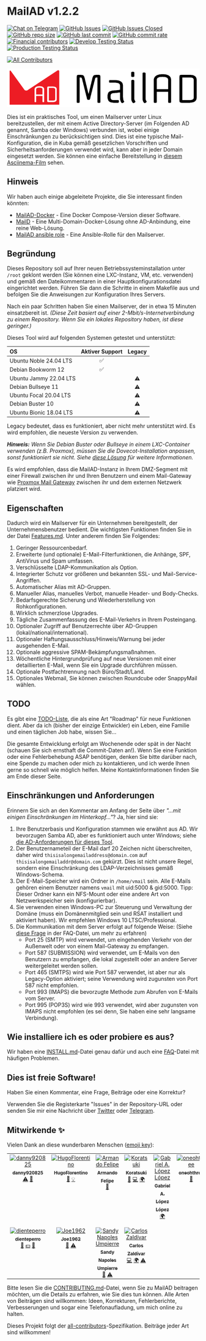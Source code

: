 # MailAD v1.2.2

[![Chat on Telegram](https://img.shields.io/badge/Chat%20on-Telegram-brightgreen?style=flat-square)](https://t.me/MailAD_dev) [![GitHub Issues](https://img.shields.io/github/issues/stdevPavelmc/mailad?style=flat-square)](https://github.com/stdevPavelmc/mailad/issues) [![GitHub Issues Closed](https://img.shields.io/github/issues-closed/stdevPavelmc/mailad?style=flat-square)](https://github.com/stdevPavelmc/mailad/issues?q=is%3Aissue+is%3Aclosed) [![GitHub repo size](https://img.shields.io/github/repo-size/stdevPavelmc/mailad?style=flat-square)](https://github.com/stdevPavelmc/mailad/archive/master.zip) [![GitHub last commit](https://img.shields.io/github/last-commit/stdevPavelmc/mailad?style=flat-square)](https://github.com/stdevPavelmc/mailad/commits/master) [![GitHub commit rate](https://img.shields.io/github/commit-activity/m/stdevPavelmc/mailad?style=flat-square)](https://github.com/stdevPavelmc/mailad/commits/master) [![Financial contributors](https://opencollective.com/mailad/tiers/badge.svg?style=flat-square)](https://opencollective.com/mailad) [![Develop Testing Status](https://img.shields.io/github/actions/workflow/status/stdevPavelmc/mailad/mailad-tests.yml?branch=develop&label=Develop+Testing+Status&style=flat-square)](https://github.com/stdevPavelmc/mailad/actions/workflows/mailad-tests.yml) [![Production Testing Status](https://img.shields.io/github/actions/workflow/status/stdevPavelmc/mailad/mailad-tests.yml?branch=master&label=Production+Testing+Status&style=flat-square)](https://github.com/stdevPavelmc/mailad/actions/workflows/mailad-tests.yml)

<!-- ALL-CONTRIBUTORS-BADGE:START - Do not remove or modify this section -->
[![All Contributors](https://img.shields.io/badge/all_contributors-11-orange.svg?style=flat-square)](#contributors-)
<!-- ALL-CONTRIBUTORS-BADGE:END -->

![MailAD Logo](../logos/MailAD-logo-full_white_background.png)

Dies ist ein praktisches Tool, um einen Mailserver unter Linux bereitzustellen, der mit einem Active Directory-Server (im Folgenden AD genannt, Samba oder Windows) verbunden ist, wobei einige Einschränkungen zu berücksichtigen sind. Dies ist eine typische Mail-Konfiguration, die in Kuba gemäß gesetzlichen Vorschriften und Sicherheitsanforderungen verwendet wird, kann aber in jeder Domain eingesetzt werden. Sie können eine einfache Bereitstellung in [diesem Asciinema-Film](https://asciinema.org/a/fD1LuVLfeb8RPCHOIgbR1J9d8) sehen.

## Hinweis

Wir haben auch einige abgeleitete Projekte, die Sie interessant finden könnten:

- [MailAD-Docker](https://github.com/stdevPavelmc/mailad-docker/) - Eine Docker Compose-Version dieser Software.
- [MailD](https://github.com/stdevPavelmc/maild/) - Eine Multi-Domain-Docker-Lösung ohne AD-Anbindung, eine reine Web-Lösung.
- [MailAD ansible role](https://github.com/stdevPavelmc/mailad-ansible-role) - Eine Ansible-Rolle für den Mailserver.

## Begründung

Dieses Repository soll auf Ihrer neuen Betriebssysteminstallation unter `/root` geklont werden (Sie können eine LXC-Instanz, VM, etc. verwenden) und gemäß den Dateikommentaren in einer Hauptkonfigurationsdatei eingerichtet werden. Führen Sie dann die Schritte in einem Makefile aus und befolgen Sie die Anweisungen zur Konfiguration Ihres Servers.

Nach ein paar Schritten haben Sie einen Mailserver, der in etwa 15 Minuten einsatzbereit ist. *(Diese Zeit basiert auf einer 2-Mbit/s-Internetverbindung zu einem Repository. Wenn Sie ein lokales Repository haben, ist diese geringer.)*

Dieses Tool wird auf folgenden Systemen getestet und unterstützt:

| OS | Aktiver Support | Legacy |
|:--- |:---:|:---:|
| Ubuntu Noble 24.04 LTS | ✅ |  |
| Debian Bookworm 12 | ✅ |  |
| Ubuntu Jammy 22.04 LTS |  | ⚠️ |
| Debian Bullseye 11 |  | ⚠️ |
| Ubuntu Focal 20.04 LTS |  | ⚠️ |
| Debian Buster 10 |  | ⚠️ |
| Ubuntu Bionic 18.04 LTS |  | ⚠️ |

Legacy bedeutet, dass es funktioniert, aber nicht mehr unterstützt wird. Es wird empfohlen, die neueste Version zu verwenden.

***Hinweis:** Wenn Sie Debian Buster oder Bullseye in einem LXC-Container verwenden (z.B. Proxmox), müssen Sie die Dovecot-Installation anpassen, sonst funktioniert sie nicht. Siehe [diese Lösung](https://serverfault.com/questions/976250/dovecot-lxc-apparmor-denied-buster) für weitere Informationen.*

Es wird empfohlen, dass die MailAD-Instanz in Ihrem DMZ-Segment mit einer Firewall zwischen ihr und Ihren Benutzern und einem Mail-Gateway wie [Proxmox Mail Gateway](https://www.proxmox.com/de/proxmox-mail-gateway) zwischen ihr und dem externen Netzwerk platziert wird.

## Eigenschaften

Dadurch wird ein Mailserver für ein Unternehmen bereitgestellt, der Unternehmensbenutzer bedient. Die wichtigsten Funktionen finden Sie in der Datei [Features.md](../Features.md). Unter anderem finden Sie Folgendes:

1. Geringer Ressourcenbedarf.
2. Erweiterte (und optionale) E-Mail-Filterfunktionen, die Anhänge, SPF, AntiVirus und Spam umfassen.
3. Verschlüsselte LDAP-Kommunikation als Option.
4. Integrierter Schutz vor größeren und bekannten SSL- und Mail-Service-Angriffen.
5. Automatischer Alias mit AD-Gruppen.
6. Manueller Alias, manuelles Verbot, manuelle Header- und Body-Checks.
7. Bedarfsgerechte Sicherung und Wiederherstellung von Rohkonfigurationen.
8. Wirklich schmerzlose Upgrades.
9. Tägliche Zusammenfassung des E-Mail-Verkehrs in Ihrem Posteingang.
10. Optionaler Zugriff auf Benutzerrechte über AD-Gruppen (lokal/national/international).
11. Optionaler Haftungsausschluss/Hinweis/Warnung bei jeder ausgehenden E-Mail.
12. Optionale aggressive SPAM-Bekämpfungsmaßnahmen.
13. Wöchentliche Hintergrundprüfung auf neue Versionen mit einer detaillierten E-Mail, wenn Sie ein Upgrade durchführen müssen.
14. Optionale Postfachtrennung nach Büro/Stadt/Land.
15. Optionales Webmail, Sie können zwischen Roundcube oder SnappyMail wählen.

## TODO

Es gibt eine [TODO-Liste](../TODO.md), die als eine Art "Roadmap" für neue Funktionen dient. Aber da ich (bisher der einzige Entwickler) ein Leben, eine Familie und einen täglichen Job habe, wissen Sie...

Die gesamte Entwicklung erfolgt am Wochenende oder spät in der Nacht (schauen Sie sich ernsthaft die Commit-Daten an!). Wenn Sie eine Funktion oder eine Fehlerbehebung ASAP benötigen, denken Sie bitte darüber nach, eine Spende zu machen oder mich zu kontaktieren, und ich werde Ihnen gerne so schnell wie möglich helfen. Meine Kontaktinformationen finden Sie am Ende dieser Seite.

## Einschränkungen und Anforderungen

Erinnern Sie sich an den Kommentar am Anfang der Seite über *"...mit einigen Einschränkungen im Hinterkopf..."*? Ja, hier sind sie:

1. Ihre Benutzerbasis und Konfiguration stammen wie erwähnt aus AD. Wir bevorzugen Samba AD, aber es funktioniert auch unter Windows; siehe [die AD-Anforderungen für dieses Tool](../AD_Requirements.md).
2. Der Benutzernameteil der E-Mail darf 20 Zeichen nicht überschreiten, daher wird `thisisalongemailaddress@domain.com` auf `thisisalongemailaddr@domain.com` gekürzt. Dies ist nicht unsere Regel, sondern eine Einschränkung des LDAP-Verzeichnisses gemäß Windows-Schema.
3. Der E-Mail-Speicher wird ein Ordner in `/home/vmail` sein. Alle E-Mails gehören einem Benutzer namens `vmail` mit uid:5000 & gid:5000. Tipp: Dieser Ordner kann ein NFS-Mount oder eine andere Art von Netzwerkspeicher sein (konfigurierbar).
4. Sie verwenden einen Windows-PC zur Steuerung und Verwaltung der Domäne (muss ein Domänenmitglied sein und RSAT installiert und aktiviert haben). Wir empfehlen Windows 10 LTSC/Professional.
5. Die Kommunikation mit dem Server erfolgt auf folgende Weise: (Siehe [diese Frage](../FAQ.md#what-ports-i-need-to-get-open-to-make-sure-the-servers-works-ok) in der FAQ-Datei, um mehr zu erfahren)
    - Port 25 (SMTP) wird verwendet, um eingehenden Verkehr von der Außenwelt oder von einem Mail-Gateway zu empfangen.
    - Port 587 (SUBMISSION) wird verwendet, um E-Mails von den Benutzern zu empfangen, die lokal zugestellt oder an andere Server weitergeleitet werden sollen.
    - Port 465 (SMTPS) wird wie Port 587 verwendet, ist aber nur als Legacy-Option aktiviert; seine Verwendung wird zugunsten von Port 587 nicht empfohlen.
    - Port 993 (IMAPS) die bevorzugte Methode zum Abrufen von E-Mails vom Server.
    - Port 995 (POP3S) wird wie 993 verwendet, wird aber zugunsten von IMAPS nicht empfohlen (es sei denn, Sie haben eine sehr langsame Verbindung).

## Wie installiere ich es oder probiere es aus?

Wir haben eine [INSTALL.md](../INSTALL.md)-Datei genau dafür und auch eine [FAQ](../FAQ.md)-Datei mit häufigen Problemen.

## Dies ist freie Software!

Haben Sie einen Kommentar, eine Frage, Beiträge oder eine Korrektur?

Verwenden Sie die Registerkarte "Issues" in der Repository-URL oder senden Sie mir eine Nachricht über [Twitter](https://twitter.com/co7wt) oder [Telegram](https://t.me/pavelmc).

## Mitwirkende ✨

Vielen Dank an diese wunderbaren Menschen ([emoji key](https://allcontributors.org/docs/en/emoji-key)):

<!-- ALL-CONTRIBUTORS-LIST:START - Do not remove or modify this section -->
<!-- prettier-ignore-start -->
<!-- markdownlint-disable -->
<table>
  <tbody>
    <tr>
      <td align="center" valign="top" width="14.28%"><a href="https://github.com/danny920825"><img src="https://avatars2.githubusercontent.com/u/33090194?v=4?s=100" width="100px;" alt="danny920825"/><br /><sub><b>danny920825</b></sub></a><br /><a href="https://github.com/stdevPavelmc/mailad/commits?author=danny920825" title="Tests">⚠️</a> <a href="#ideas-danny920825" title="Ideas, Planning, & Feedback">🤔</a></td>
      <td align="center" valign="top" width="14.28%"><a href="https://github.com/HugoFlorentino"><img src="https://avatars0.githubusercontent.com/u/11479345?v=4?s=100" width="100px;" alt="HugoFlorentino"/><br /><sub><b>HugoFlorentino</b></sub></a><br /><a href="#ideas-HugoFlorentino" title="Ideas, Planning, & Feedback">🤔</a> <a href="#example-HugoFlorentino" title="Examples">💡</a></td>
      <td align="center" valign="top" width="14.28%"><a href="https://www.sysadminsdecuba.com"><img src="https://avatars1.githubusercontent.com/u/12705691?v=4?s=100" width="100px;" alt="Armando Felipe"/><br /><sub><b>Armando Felipe</b></sub></a><br /><a href="#ideas-armandofcom" title="Ideas, Planning, & Feedback">🤔</a></td>
      <td align="center" valign="top" width="14.28%"><a href="https://github.com/Koratsuki"><img src="https://avatars0.githubusercontent.com/u/20727446?v=4?s=100" width="100px;" alt="Koratsuki"/><br /><sub><b>Koratsuki</b></sub></a><br /><a href="#ideas-Koratsuki" title="Ideas, Planning, & Feedback">🤔</a> <a href="https://github.com/stdevPavelmc/mailad/commits?author=Koratsuki" title="Code">💻</a> <a href="#translation-Koratsuki" title="Translation">🌍</a></td>
      <td align="center" valign="top" width="14.28%"><a href="http://www.daxslab.com"><img src="https://avatars0.githubusercontent.com/u/13596248?v=4?s=100" width="100px;" alt="Gabriel A. López López"/><br /><sub><b>Gabriel A. López López</b></sub></a><br /><a href="#translation-glpzzz" title="Translation">🌍</a></td>
      <td align="center" valign="top" width="14.28%"><a href="https://github.com/oneohthree"><img src="https://avatars0.githubusercontent.com/u/7398832?v=4?s=100" width="100px;" alt="oneohthree"/><br /><sub><b>oneohthree</b></sub></a><br /><a href="#ideas-oneohthree" title="Ideas, Planning, & Feedback">🤔</a></td>
      <td align="center" valign="top" width="14.28%"><a href="http://iskra.ml"><img src="https://avatars3.githubusercontent.com/u/6555851?v=4?s=100" width="100px;" alt="Eddy Ernesto del Valle Pino"/><br /><sub><b>Eddy Ernesto del Valle Pino</b></sub></a><br /><a href="https://github.com/stdevPavelmc/mailad/commits?author=edelvalle" title="Documentation">📖</a></td>
    </tr>
    <tr>
      <td align="center" valign="top" width="14.28%"><a href="https://github.com/dienteperro"><img src="https://avatars.githubusercontent.com/u/5240140?v=4?s=100" width="100px;" alt="dienteperro"/><br /><sub><b>dienteperro</b></sub></a><br /><a href="https://github.com/stdevPavelmc/mailad/commits?author=dienteperro" title="Documentation">📖</a> <a href="#financial-dienteperro" title="Financial">💵</a> <a href="#ideas-dienteperro" title="Ideas, Planning, & Feedback">🤔</a></td>
      <td align="center" valign="top" width="14.28%"><a href="http://jjrweb.byethost8.com/"><img src="https://avatars.githubusercontent.com/u/11667019?v=4?s=100" width="100px;" alt="Joe1962"/><br /><sub><b>Joe1962</b></sub></a><br /><a href="#ideas-Joe1962" title="Ideas, Planning, & Feedback">🤔</a> <a href="https://github.com/stdevPavelmc/mailad/commits?author=Joe1962" title="Tests">⚠️</a></td>
      <td align="center" valign="top" width="14.28%"><a href="https://github.com/sandy-cmg"><img src="https://avatars.githubusercontent.com/u/101523070?v=4?s=100" width="100px;" alt="Sandy Napoles Umpierre"/><br /><sub><b>Sandy Napoles Umpierre</b></sub></a><br /><a href="#ideas-sandy-cmg" title="Ideas, Planning, & Feedback">🤔</a> <a href="https://github.com/stdevPavelmc/mailad/commits?author=sandy-cmg" title="Tests">⚠️</a></td>
      <td align="center" valign="top" width="14.28%"><a href="https://cz9dev.github.io/"><img src="https://avatars.githubusercontent.com/u/97544746?v=4?s=100" width="100px;" alt="Carlos Zaldívar"/><br /><sub><b>Carlos Zaldívar</b></sub></a><br /><a href="https://github.com/stdevPavelmc/mailad/commits?author=cz9dev" title="Code">💻</a> <a href="#translation-cz9dev" title="Translation">🌍</a> <a href="https://github.com/stdevPavelmc/mailad/commits?author=cz9dev" title="Tests">⚠️</a></td>
    </tr>
  </tbody>
</table>

<!-- markdownlint-restore -->
<!-- prettier-ignore-end -->

<!-- ALL-CONTRIBUTORS-LIST:END -->

Bitte lesen Sie die [CONTRIBUTING.md](../CONTRIBUTING.md)-Datei, wenn Sie zu MailAD beitragen möchten, um die Details zu erfahren, wie Sie dies tun können. Alle Arten von Beiträgen sind willkommen: Ideen, Korrekturen, Fehlerberichte, Verbesserungen und sogar eine Telefonaufladung, um mich online zu halten.

Dieses Projekt folgt der [all-contributors](https://github.com/all-contributors/all-contributors)-Spezifikation. Beiträge jeder Art sind willkommen!
